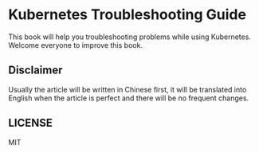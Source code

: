 # Kubernetes Troubleshooting Guide

This book will help you troubleshooting problems while using Kubernetes. Welcome everyone to improve this book.

## Disclaimer

Usually the article will be written in Chinese first, it will be translated into English when the article is perfect and there will be no frequent changes.

## LICENSE

MIT